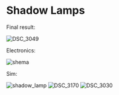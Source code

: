 # Shadow Lamps

Final result:

![DSC_3049](https://user-images.githubusercontent.com/85460283/211320454-70270c07-8974-4b4f-82f4-dac9daec8b97.jpg)

Electronics:

![shema](https://github.com/m112521/lasered-lamps/assets/85460283/5ea6700b-452e-4581-97cd-920c1e8b8069)


Sim:

![shadow_lamp](https://user-images.githubusercontent.com/85460283/211321571-0569e3d7-f52c-48b3-bccf-c379019466f9.gif)
![DSC_3170](https://user-images.githubusercontent.com/85460283/211322218-f1d6db84-a29b-48e0-8ec5-5399cd830a45.jpg)
![DSC_3030](https://user-images.githubusercontent.com/85460283/211322235-43d4d556-1057-42cd-8bf0-236dff378968.jpg)

